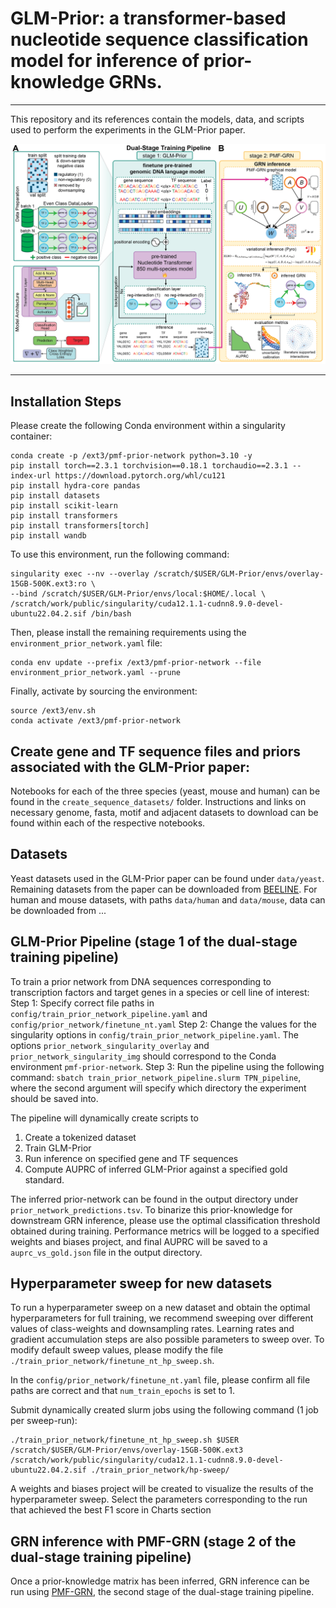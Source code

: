 # GLM-Prior: a transformer-based nucleotide sequence classification model for inference of prior-knowledge GRNs. 
-----------

This repository and its references contain the models, data, and scripts used to perform the experiments in the 
GLM-Prior paper.

![GLM-Prior](dual-stage-schematic.png)

------------
## Installation Steps
Please create the following Conda environment within a singularity container:
```
conda create -p /ext3/pmf-prior-network python=3.10 -y
pip install torch==2.3.1 torchvision==0.18.1 torchaudio==2.3.1 --index-url https://download.pytorch.org/whl/cu121
pip install hydra-core pandas
pip install datasets
pip install scikit-learn
pip install transformers
pip install transformers[torch]
pip install wandb
```

To use this environment, run the following command:
```
singularity exec --nv --overlay /scratch/$USER/GLM-Prior/envs/overlay-15GB-500K.ext3:ro \
--bind /scratch/$USER/GLM-Prior/envs/local:$HOME/.local \
/scratch/work/public/singularity/cuda12.1.1-cudnn8.9.0-devel-ubuntu22.04.2.sif /bin/bash
``` 

Then, please install the remaining requirements using the `environment_prior_network.yaml` file:
```
conda env update --prefix /ext3/pmf-prior-network --file environment_prior_network.yaml --prune
```

Finally, activate by sourcing the environment:
```
source /ext3/env.sh
conda activate /ext3/pmf-prior-network
```

## Create gene and TF sequence files and priors associated with the GLM-Prior paper:
Notebooks for each of the three species (yeast, mouse and human) can be found in the `create_sequence_datasets/` folder. 
Instructions and links on necessary genome, fasta, motif and adjacent datasets to download can be found within each of the respective notebooks.

## Datasets
Yeast datasets used in the GLM-Prior paper can be found under `data/yeast`. Remaining datasets from the paper can be downloaded from [BEELINE](https://zenodo.org/records/3701939).
For human and mouse datasets, with paths `data/human` and `data/mouse`, data can be downloaded from ...

## GLM-Prior Pipeline (stage 1 of the dual-stage training pipeline)
To train a prior network from DNA sequences corresponding to transcription factors and target genes in a species or cell line of interest:
Step 1: Specify correct file paths in `config/train_prior_network_pipeline.yaml` and `config/prior_network/finetune_nt.yaml`
Step 2: Change the values for the singularity options in `config/train_prior_network_pipeline.yaml`. The options `prior_network_singularity_overlay` and `prior_network_singularity_img` should correspond to the Conda environment `pmf-prior-network`.
Step 3: Run the pipeline using the following command: `sbatch train_prior_network_pipeline.slurm TPN_pipeline`, where the second argument will specify which directory the experiment should be saved into.

The pipeline will dynamically create scripts to 
1. Create a tokenized dataset
2. Train GLM-Prior
3. Run inference on specified gene and TF sequences
4. Compute AUPRC of inferred GLM-Prior against a specified gold standard.

The inferred prior-network can be found in the output directory under `prior_network_predictions.tsv`. To binarize this prior-knowledge for downstream GRN inference, please use the optimal classification threshold obtained during training. Performance metrics will be logged to a specified weights and biases project, and final AUPRC will be saved to a `auprc_vs_gold.json` file in the output directory.

## Hyperparameter sweep for new datasets
To run a hyperparameter sweep on a new dataset and obtain the optimal hyperparameters for full training, we recommend sweeping over different values of class-weights and downsampling rates. Learning rates and gradient accumulation steps are also possible parameters to sweep over. To modify default sweep values, please modify the file `./train_prior_network/finetune_nt_hp_sweep.sh`. 

In the `config/prior_network/finetune_nt.yaml` file, please confirm all file paths are correct and that `num_train_epochs` is set to 1.

Submit dynamically created slurm jobs using the following command (1 job per sweep-run):

```
./train_prior_network/finetune_nt_hp_sweep.sh $USER /scratch/$USER/GLM-Prior/envs/overlay-15GB-500K.ext3 /scratch/work/public/singularity/cuda12.1.1-cudnn8.9.0-devel-ubuntu22.04.2.sif ./train_prior_network/hp-sweep/
```

A weights and biases project will be created to visualize the results of the hyperparameter sweep. Select the parameters corresponding to the run that achieved the best F1 score in Charts section

## GRN inference with PMF-GRN (stage 2 of the dual-stage training pipeline)

Once a prior-knowledge matrix has been inferred, GRN inference can be run using [PMF-GRN](https://github.com/nyu-dl/pmf-grn), the second stage of the dual-stage training pipeline. 
